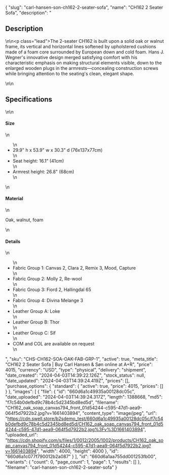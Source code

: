 {
  "slug": "carl-hansen-son-ch162-2-seater-sofa",
  "name": "CH162 2 Seater Sofa",
  "description": "<h2>Description</h2>\n<!-- split -->\n<p class=\"lead\">The 2-seater CH162 is built upon a solid oak or walnut frame, its vertical and horizontal lines softened by upholstered cushions made of a foam core surrounded by European down and cold foam. Hans J. Wegner's innovative design merged satisfying comfort with his characteristic emphasis on making structural elements visible, down to the enlarged wooden plugs in the armrests—concealing construction screws while bringing attention to the seating's clean, elegant shape.</p>\n<!-- split -->\n<h2>Specifications</h2>\n<!-- split -->\n<h4>Size</h4>\n<ul>\n<li>29.9\" h x 53.9\" w x 30.3\" d (76x137x77cm)</li>\n<li>Seat height: 16.1\" (41cm)</li>\n<li>Armrest height: 26.8\" (68cm)</li>\n</ul>\n<h4>Material</h4>\n<p>Oak, walnut, foam</p>\n<h4>Details</h4>\n<ul>\n<li>Fabric Group 1: Canvas 2, Clara 2, Remix 3, Mood, Capture</li>\n<li>Fabric Group 2: Molly 2, Re-wool</li>\n<li>Fabric Group 3: Fiord 2, Hallingdal 65</li>\n<li>Fabric Group 4: Divina Melange 3</li>\n<li>Leather Group A: Loke</li>\n<li>Leather Group B: Thor</li>\n<li>Leather Group C: Sif</li>\n<li>COM and COL are available on request</li>\n</ul>",
  "sku": "CHS-CH162-SOA-OAK-FAB-GRP-1",
  "active": true,
  "meta_title": "CH162 2 Seater Sofa | Buy Carl Hansen & Søn online at A+R",
  "price": 4015,
  "currency": "USD",
  "type": "physical",
  "delivery": "shipment",
  "date_created": "2024-04-03T14:39:22.126Z",
  "stock_status": null,
  "date_updated": "2024-04-03T14:39:24.419Z",
  "prices": [],
  "purchase_options": {
    "standard": {
      "active": true,
      "price": 4015,
      "prices": []
    }
  },
  "images": [
    {
      "file": {
        "id": "660d6a1c49935a00128dc05c",
        "date_uploaded": "2024-04-03T14:39:24.317Z",
        "length": 1388668,
        "md5": "f7c54b0defbd9c78b4c5d2345bd8ed5d",
        "filename": "CH162_oak_soap_canvas794_front_01d54244-c595-47d1-aea9-064f5d7922b2.jpg?v=1661403894",
        "content_type": "image/jpeg",
        "url": "https://cdn.swell.store/b2sdemo_test/660d6a1c49935a00128dc05c/f7c54b0defbd9c78b4c5d2345bd8ed5d/CH162_oak_soap_canvas794_front_01d54244-c595-47d1-aea9-064f5d7922b2.jpg%3Fv%3D1661403894",
        "uploaded_url": "https://cdn.shopify.com/s/files/1/0012/2005/1002/products/CH162_oak_soap_canvas794_front_01d54244-c595-47d1-aea9-064f5d7922b2.jpg?v=1661403894",
        "width": 4000,
        "height": 4000
      },
      "id": "660d6a1c077f790012b2a087"
    }
  ],
  "id": "660d6a1aa755dd001253fb00",
  "variants": {
    "count": 0,
    "page_count": 1,
    "page": 1,
    "results": []
  },
  "filename": "carl-hansen-son-ch162-2-seater-sofa"
}
